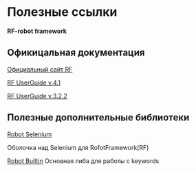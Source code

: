 # Полезные ссылки

**RF-robot framework**


Офикицальная документация
-----

[Официальный сайт RF](https://robotframework.org/#examples)

[RF UserGuide  v.4.1](https://robotframework.org/robotframework/latest/RobotFrameworkUserGuide.html#positional-arguments-with-user-keywords)

[RF UserGuide v.3.2.2](http://robotframework.org/robotframework/3.2.2/RobotFrameworkUserGuide.html)

Полезные дополнительные библиотеки
-----

[Robot Selenium](https://robotframework.org/SeleniumLibrary/SeleniumLibrary.html#library-documentation-top)

Оболочка над Selenium для RofotFramework(RF)

[Robot Builtin](http://robotframework.org/robotframework/latest/libraries/BuiltIn.html#library-documentation-top)
Основная либа для работы с keywords
